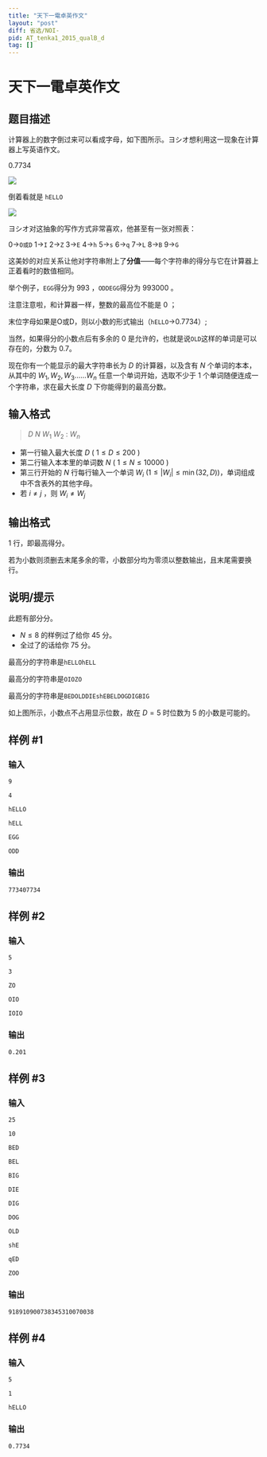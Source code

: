 ```yaml
---
title: "天下一電卓英作文"
layout: "post"
diff: 省选/NOI-
pid: AT_tenka1_2015_qualB_d
tag: []
---
```


# 天下一電卓英作文

## 题目描述

计算器上的数字倒过来可以看成字母，如下图所示。ヨシオ想利用这一现象在计算器上写英语作文。

$0.7734$

![](https://cdn.luogu.com.cn/upload/vjudge_pic/AT_tenka1_2015_qualB_d/c5f307fd05f014172339229869067134575b6ccf.png)

倒着看就是 ```hELLO```

![](https://cdn.luogu.com.cn/upload/vjudge_pic/AT_tenka1_2015_qualB_d/d22ec98ea12958915523edfd14f49fad2d1f3357.png)

ヨシオ对这抽象的写作方式非常喜欢，他甚至有一张对照表：

0→```O或D```
1→```I```
2→```Z```
3→```E```
4→```h```
5→```s```
6→```q```
7→```L```
8→```B```
9→```G```

这美妙的对应关系让他对字符串附上了**分值**——每个字符串的得分与它在计算器上正着看时的数值相同。

举个例子，```EGG```得分为 $993$ ，```ODDEGG```得分为 $993000$ 。

注意注意啦，和计算器一样，整数的最高位不能是 $0$ ；

末位字母如果是O或D，则以小数的形式输出（```hELLO```→$0.7734$）;

当然，如果得分的小数点后有多余的 $0$ 是允许的，也就是说```OLD```这样的单词是可以存在的，分数为 $0.7$。

现在你有一个能显示的最大字符串长为 $D$ 的计算器，以及含有 $N$ 个单词的本本，从其中的 $W_1,W_2,W_3......W_n$ 任意一个单词开始，选取不少于 $1$ 个单词随便连成一个字符串，求在最大长度 $D$ 下你能得到的最高分数。

## 输入格式

>$D$ $N$ $W_1$ $W_2$ $:$ $W_n$
- 第一行输入最大长度 $D$ ( $1\le D\le 200$ )
- 第二行输入本本里的单词数 $N$ ( $1\le N \le 10000$ )
- 第三行开始的 $N$ 行每行输入一个单词 $W_i$ ($1\le \left\vert W_i\right\vert  \le \min(32,D)$)，单词组成中不含表外的其他字母。
- 若 $i \ne j$ ，则 $W_i \ne W_j$

## 输出格式

$1$ 行，即最高得分。

若为小数则须删去末尾多余的零，小数部分均为零须以整数输出，且末尾需要换行。

## 说明/提示

此题有部分分。

- $N\le8$ 的样例过了给你 $45$ 分。
- 全过了的话给你 $75$ 分。


最高分的字符串是```hELLOhELL```

最高分的字符串是```OIOZO```

最高分的字符串是```BEDOLDDIEshEBELDOGDIGBIG```

如上图所示，小数点不占用显示位数，故在 $D=5$ 时位数为 $5$ 的小数是可能的。

## 样例 #1

### 输入

```
9
4
hELLO
hELL
EGG
ODD
```

### 输出

```
773407734
```

## 样例 #2

### 输入

```
5
3
ZO
OIO
IOIO
```

### 输出

```
0.201
```

## 样例 #3

### 输入

```
25
10
BED
BEL
BIG
DIE
DIG
DOG
OLD
shE
qED
ZOO
```

### 输出

```
918910900738345310070038
```

## 样例 #4

### 输入

```
5
1
hELLO
```

### 输出

```
0.7734
```


